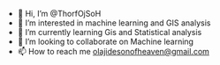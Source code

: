 - 👋 Hi, I’m @ThorfOjSoH
- 👀 I’m interested in machine learning and GIS analysis
- 🌱 I’m currently learning Gis and Statistical analysis
- 💞️ I’m looking to collaborate on Machine learning
- 📫 How to reach me olajidesonofheaven@gmail.com

<!---
ThorfOjSoH/ThorfOjSoH is a ✨ special ✨ repository because its `README.md` (this file) appears on your GitHub profile.
You can click the Preview link to take a look at your changes.
--->

